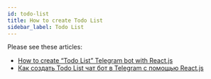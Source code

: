 ```yaml
---
id: todo-list
title: How to create Todo List
sidebar_label: Todo List
---
```


Please see these articles:
* <a href="https://medium.com/@heresliker/how-to-create-todo-list-telegram-bot-with-react-js-f9f77d22cc49" target="_blank">How to create “Todo List” Telegram bot with React.js</a>
* <a href="https://medium.com/@heresliker/%D0%BA%D0%B0%D0%BA-%D1%81%D0%B4%D0%B5%D0%BB%D0%B0%D1%82%D1%8C-todo-list-%D1%87%D0%B0%D1%82-%D0%B1%D0%BE%D1%82%D0%B0-%D0%B2-telegram-%D1%81-%D0%BF%D0%BE%D0%BC%D0%BE%D1%89%D1%8C%D1%8E-react-js-d8a3c238ca91" target="_blank">Как создать Todo List чат бот в Telegram с помощью React.js</a>
